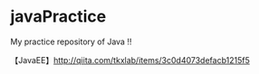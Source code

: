 # javaPractice
My practice repository of Java !!


【JavaEE】http://qiita.com/tkxlab/items/3c0d4073defacb1215f5
